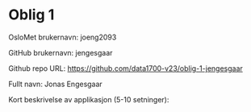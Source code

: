 Oblig 1
=======
OsloMet brukernavn: joeng2093

GitHub brukernavn: jengesgaar

Github repo URL: https://github.com/data1700-v23/oblig-1-jengesgaar

Fullt navn: Jonas Engesgaar

Kort beskrivelse av applikasjon (5-10 setninger):
